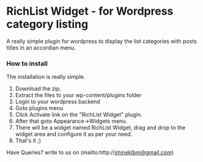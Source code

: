 RichList Widget - for Wordpress category listing
===========

A really simple plugin for wordpress to display the list categories with posts titles in an accordian menu.

### How to install
The installation is really simple.

1. Download the zip.
2. Extract the files to your wp-content/plugins folder
3. Login to your wordpress backend
4. Goto plugins menu 
5. Click Activate link on the "RichList Widget" plugin.
6. After that goto Appearance->Widgets menu.
7. There will be a widget named RichList Widget, drag and drop to the widget area and configure it as per your need.
8. That's it ;)

Have Queries? write to us on (mailto:http://shineklbm@gmail.com)
